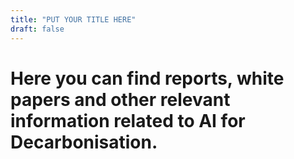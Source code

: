 ```yaml
---
title: "PUT YOUR TITLE HERE"
draft: false
---
```

# Here you can find reports, white papers and other relevant information related to AI for Decarbonisation.
